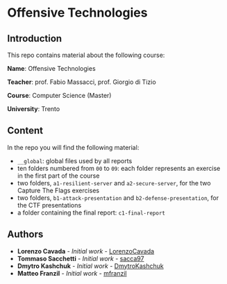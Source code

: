 # Offensive Technologies

## Introduction

This repo contains material about the following course:

**Name**: Offensive Technologies

**Teacher**: prof. Fabio Massacci, prof. Giorgio di Tizio

**Course**: Computer Science (Master)

**University**: Trento

## Content

In the repo you will find the following material:

- `__global`: global files used by all reports
- ten folders numbered from `00` to `09`: each folder represents an exercise in the first part of the course
- two folders, `a1-resilient-server` and `a2-secure-server`, for the two Capture The Flags exercises
- two folders, `b1-attack-presentation` and `b2-defense-presentation`, for the CTF presentations
- a folder containing the final report: `c1-final-report`

## Authors

- **Lorenzo Cavada** - *Initial work* - [LorenzoCavada](https://github.com/LorenzoCavada)
- **Tommaso Sacchetti** - *Initial work* - [sacca97](https://github.com/sacca97)
- **Dmytro Kashchuk** - *Initial work* - [DmytroKashchuk](https://github.com/DmytroKashchuk)
- **Matteo Franzil** - *Initial work* - [mfranzil](https://github.com/mfranzil)

